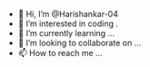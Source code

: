 - 👋 Hi, I’m @Harishankar-04
- 👀 I’m interested in coding .
- 🌱 I’m currently learning ...
- 💞️ I’m looking to collaborate on ...
- 📫 How to reach me ...

<!---
Harishankar-04/Harishankar-04 is a ✨ special ✨ repository because its `README.md` (this file) appears on your GitHub profile.
You can click the Preview link to take a look at your changes.
--->
